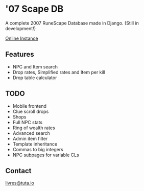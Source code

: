 # '07 Scape DB

A complete 2007 RuneScape Database made in Django. (Still in development!)

[Online Instance](https://rsdb.glitch.me/)

## Features

- NPC and Item search
- Drop rates, Simplified rates and Item per kill
- Drop table calculator

## TODO

- Mobile frontend
- Clue scroll drops
- Shops
- Full NPC stats
- Ring of wealth rates
- Advanced search
- Admin item filter
- Template inheritance
- Commas to big integers
- NPC subpages for variable CLs

## Contact

[livres@tuta.io](mailto:livres@tuta.io)